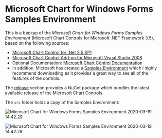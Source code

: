 # Microsoft Chart for Windows Forms Samples Environment

This is a backup of the _Microsoft Chart for Windows Forms Samples Environment_ (Microsoft Chart Controls for Microsoft .NET Framework 3.5), based on the following sources:

- [Microsoft Chart Control for .Net 3.5 SP1](http://www.microsoft.com/downloads/details.aspx?FamilyId=130F7986-BF49-4FE5-9CA8-910AE6EA442C&displaylang=en)
- [Microsoft Chart Control Add-on for Microsoft Visual Studio 2008](http://www.microsoft.com/downloads/details.aspx?familyid=1D69CE13-E1E5-4315-825C-F14D33A303E9&displaylang=en)
- Optional Documentation: [Microsoft Chart Control Documentation](http://www.microsoft.com/downloads/details.aspx?familyid=EE8F6F35-B087-4324-9DBA-6DD5E844FD9F&displaylang=en)
- In addition, Microsoft has created a [Samples Environment](http://code.msdn.microsoft.com/mschart) which I highly recommend downloading as it provides a great way to see all of the features of the controls. 

The [release](https://github.com/geomatics-io/Samples-Environments-for-Microsoft-Chart-Controls/releases) section provides a NuGet package which bundles the latest available release of the Microsoft Chart Controls.

The `src` folder holds a copy of the Samples Environment:

![Microsoft Chart for Windows Forms Samples Environment 2020-03-19 14.42.29](https://raw.githubusercontent.com/geomatics-io/Samples-Environments-for-Microsoft-Chart-Controls/master/.assets/images/Microsoft%20Chart%20for%20Windows%20Forms%20Samples%20Environment%202020-03-19%2014.42.29.png)

![Microsoft Chart for Windows Forms Samples Environment 2020-03-19 14.42.29](https://raw.githubusercontent.com/geomatics-io/Samples-Environments-for-Microsoft-Chart-Controls/master/.assets/images/Microsoft%20Chart%20for%20Windows%20Forms%20Samples%20Environment%202020-03-19%2014.42.17.png)
